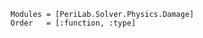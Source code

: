 ```@autodocs
Modules = [PeriLab.Solver.Physics.Damage]
Order   = [:function, :type]
```

```@bibliography
```